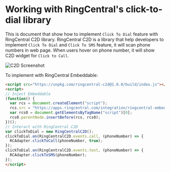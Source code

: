 # Working with RingCentral's click-to-dial library

This is document that show how to implement `Click To Dial` feature with RingCentral C2D library. RingCentral C2D is a library that help developers to implement `Click To Dial` and `Click To SMS` feature, it will scan phone numbers in web page. When users hover on phone number, it will show C2D widget for `Click to Call`.

![C2D Screenshot](https://user-images.githubusercontent.com/7036536/51652788-d2627200-1fcb-11e9-8ba3-9e50baeaf8a6.png)

To implement with RingCentral Embeddable:

```html
<script src="https://unpkg.com/ringcentral-c2d@1.0.0/build/index.js"></script>
<script>
// Inject Embeddable
(function() {
  var rcs = document.createElement("script");
  rcs.src = "https://apps.ringcentral.com/integration/ringcentral-embeddable/latest/adapter.js";
  var rcs0 = document.getElementsByTagName("script")[0];
  rcs0.parentNode.insertBefore(rcs, rcs0);
})();
// Interact with RingCentral C2D
var clickToDial = new RingCentralC2D();
clickToDial.on(RingCentralC2D.events.call, (phoneNumber) => {
  RCAdapter.clickToCall(phoneNumber, true);
});
clickToDial.on(RingCentralC2D.events.text, (phoneNumber) => {
  RCAdapter.clickToSMS(phoneNumber);
});
</script>
```
